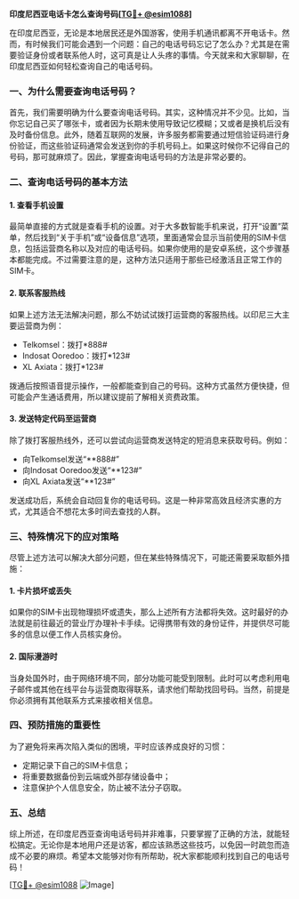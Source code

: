 **印度尼西亚电话卡怎么查询号码[[TG💪+ @esim1088](https://t.me/s/esim1088)]**

在印度尼西亚，无论是本地居民还是外国游客，使用手机通讯都离不开电话卡。然而，有时候我们可能会遇到一个问题：自己的电话号码忘记了怎么办？尤其是在需要验证身份或者联系他人时，这可真是让人头疼的事情。今天就来和大家聊聊，在印度尼西亚如何轻松查询自己的电话号码。

### 一、为什么需要查询电话号码？

首先，我们需要明确为什么要查询电话号码。其实，这种情况并不少见。比如，当你忘记自己买了哪张卡，或者因为长期未使用导致记忆模糊；又或者是换机后没有及时备份信息。此外，随着互联网的发展，许多服务都需要通过短信验证码进行身份验证，而这些验证码通常会发送到你的手机号码上。如果这时候你不记得自己的号码，那可就麻烦了。因此，掌握查询电话号码的方法是非常必要的。

### 二、查询电话号码的基本方法

#### 1. 查看手机设置
最简单直接的方式就是查看手机的设置。对于大多数智能手机来说，打开“设置”菜单，然后找到“关于手机”或“设备信息”选项，里面通常会显示当前使用的SIM卡信息，包括运营商名称以及对应的电话号码。如果你使用的是安卓系统，这个步骤基本都能完成。不过需要注意的是，这种方法只适用于那些已经激活且正常工作的SIM卡。

#### 2. 联系客服热线
如果上述方法无法解决问题，那么不妨试试拨打运营商的客服热线。以印尼三大主要运营商为例：
- Telkomsel：拨打*888#
- Indosat Ooredoo：拨打*123#
- XL Axiata：拨打*123#

拨通后按照语音提示操作，一般都能查到自己的号码。这种方式虽然方便快捷，但可能会产生通话费用，所以建议提前了解相关资费政策。

#### 3. 发送特定代码至运营商
除了拨打客服热线外，还可以尝试向运营商发送特定的短消息来获取号码。例如：
- 向Telkomsel发送“**888#”
- 向Indosat Ooredoo发送“**123#”
- 向XL Axiata发送“**123#”

发送成功后，系统会自动回复你的电话号码。这是一种非常高效且经济实惠的方式，尤其适合不想花太多时间去查找的人群。

### 三、特殊情况下的应对策略

尽管上述方法可以解决大部分问题，但在某些特殊情况下，可能还需要采取额外措施：

#### 1. 卡片损坏或丢失
如果你的SIM卡出现物理损坏或遗失，那么上述所有方法都将失效。这时最好的办法就是前往最近的营业厅办理补卡手续。记得携带有效的身份证件，并提供尽可能多的信息以便工作人员核实身份。

#### 2. 国际漫游时
当身处国外时，由于网络环境不同，部分功能可能受到限制。此时可以考虑利用电子邮件或其他在线平台与运营商取得联系，请求他们帮助找回号码。当然，前提是你必须拥有其他联系方式来接收相关信息。

### 四、预防措施的重要性

为了避免将来再次陷入类似的困境，平时应该养成良好的习惯：
- 定期记录下自己的SIM卡信息；
- 将重要数据备份到云端或外部存储设备中；
- 注意保护个人信息安全，防止被不法分子窃取。

### 五、总结

综上所述，在印度尼西亚查询电话号码并非难事，只要掌握了正确的方法，就能轻松搞定。无论你是本地用户还是访客，都应该熟悉这些技巧，以免因一时疏忽而造成不必要的麻烦。希望本文能够对你有所帮助，祝大家都能顺利找到自己的电话号码！

[[TG💪+ @esim1088](https://t.me/s/esim1088) ![Image](https://i.postimg.cc/4NQfJmqS/Snipaste-2025-05-13-00-14-12.png)]